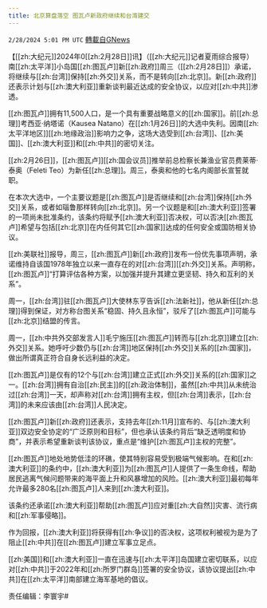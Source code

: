 ```yaml
---
title: 北京算盘落空 图瓦卢新政府继续和台湾建交
---
```

`2/28/2024 5:01 PM UTC` [轉載自GNews](https://gnews.org/articles/2350234)

【[[zh:大纪元]]2024年0[[zh:2月28日]]讯】（[[zh:大纪元]]记者夏雨综合报导）南[[zh:太平洋]]小岛国[[zh:图瓦卢]]新[[zh:政府]]周三（[[zh:2月28日]]）承诺，将继续与[[zh:台湾]]保持[[zh:外交]]关系，而不是转向[[zh:北京]]。新[[zh:政府]]还表示计划与[[zh:澳大利亚]]重新谈判最近达成的安全协议，以应对[[zh:中共]]渗透。

[[zh:图瓦卢]]拥有11,500人口，是一个具有重要战略意义的[[zh:国家]]。前[[zh:总理]]考西亚‧纳塔诺（Kausea Natano）在[[zh:1月26日]]的大选中失利。因南[[zh:太平洋地区]][[zh:地缘政治]]影响力之争，这场大选受到[[zh:台湾]]、[[zh:美国]]、[[zh:澳大利亚]]和[[zh:中共]]的密切关注。

[[zh:2月26日]]，[[zh:图瓦卢]][[zh:国会议员]]推举前总检察长兼渔业官员费莱蒂‧泰奥（Feleti Teo）为新任[[zh:总理]]。周三，泰奥和他的七名内阁部长宣誓就职。

在本次大选中，一个主要议题是[[zh:图瓦卢]]是否继续和[[zh:台湾]]保持[[zh:外交]]关系，或者如瑙鲁那样转向[[zh:北京]]。另一个议题是和[[zh:澳大利亚]]签署的一项尚未批准条约，该条约将赋予[[zh:澳大利亚]]否决权，可以否决[[zh:图瓦卢]]希望与包括[[zh:北京]]在内任何其它[[zh:国家]]达成的任何安全或国防相关协议。

[[zh:美联社]]报导，周三，[[zh:图瓦卢]]新[[zh:政府]]发布一份优先事项声明，承诺维持自该国1978年独立以来一直存在的对[[zh:台湾]][[zh:外交]]关系。声明称，[[zh:图瓦卢]]“打算评估各种方案，以加强并提升其建立更坚韧、持久和互利的关系”。

周一，[[zh:台湾]]驻[[zh:图瓦卢]]大使林东亨告诉[[zh:法新社]]，他从新任[[zh:总理]]得到保证，对方称台图关系“稳固、持久且永恒”，驳斥了[[zh:图瓦卢]]可能与[[zh:北京]]结盟的传言。

周一，[[zh:中共外交部发言人]]毛宁施压[[zh:图瓦卢]]转而与[[zh:北京]]建立[[zh:外交]]关系。她呼吁少数仍与[[zh:台湾]]地区保持[[zh:外交]]关系的[[zh:国家]]，做出所谓真正符合自身长远利益的决定。

[[zh:图瓦卢]]是仅有的12个与[[zh:台湾]]建立正式[[zh:外交]]关系的[[zh:国家]]之一。[[zh:台湾]]拥有自治[[zh:民主]]的[[zh:政治体制]]，虽然[[zh:中共]]从未统治过[[zh:台湾]]一天，却声称对[[zh:台湾]]拥有主权，但[[zh:台湾]]表示，[[zh:台湾]]的未来应该由[[zh:台湾]]人民决定。

[[zh:图瓦卢]]新[[zh:政府]]还表示，支持去年[[zh:11月]]宣布的、与[[zh:澳大利亚]]双边安全协定的“广泛原则和目标”，但也承认该条约背后“缺乏透明度和协商”，并表示希望重新谈判该协议，重点是“维护[[zh:图瓦卢]]主权的完整”。

[[zh:图瓦卢]]地处地势低洼的环礁，使其特别容易受到极端气候影响。在和[[zh:澳大利亚]]的条约中，[[zh:澳大利亚]]为[[zh:图瓦卢]]人提供了一条生命线，帮助居民逃离气候问题带来的海平面上升和风暴增加的风险。[[zh:澳大利亚]]最初每年允许最多280名[[zh:图瓦卢]]人来到[[zh:澳大利亚]]。

该条约还承诺[[zh:澳大利亚]]帮助[[zh:图瓦卢]]应对重[[zh:大自然]]灾害、流行病和[[zh:军事侵略]]。

作为回报，[[zh:澳大利亚]]将获得有[[zh:争议]]的否决权，这项权利被视为是为了阻止[[zh:中共]]在[[zh:图瓦卢]]建立军事立足点。

[[zh:美国]]和[[zh:澳大利亚]]一直在迅速与[[zh:太平洋]]岛国建立密切联系，以应对[[zh:中共]]于2022年和[[zh:所罗门群岛]]签署的安全协议，该协议提出[[zh:中共]]在[[zh:太平洋]]南部建立海军基地的倡议。

责任编辑：李寰宇#
